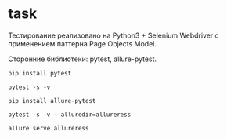 # task

Тестирование реализовано на Python3 + Selenium Webdriver с применением паттерна Page Objects Model.

Сторонние библиотеки: pytest, allure-pytest.


```
pip install pytest

pytest -s -v
```

```
pip install allure-pytest

pytest -s -v --alluredir=allureress

allure serve allureress
```


